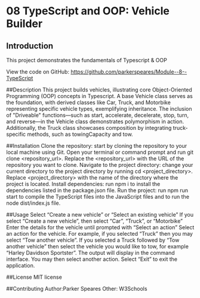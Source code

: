 # 08 TypeScript and OOP: Vehicle Builder

## Introduction
This project demonstrates the fundamentals of Typescript & OOP

View the code on GitHub:
https://github.com/parkerspeares/Module--8--TypeScript

##Description
This project builds vehicles, illustrating core Object-Oriented Programming (OOP) concepts in Typescript. A base Vehicle class serves as the foundation, with derived classes like Car, Truck, and Motorbike representing specific vehicle types, exemplifying inheritance. The inclusion of "Driveable" functions—such as start, accelerate, decelerate, stop, turn, and reverse—in the Vehicle class demonstrates polymorphism in action. Additionally, the Truck class showcases composition by integrating truck-specific methods, such as towingCapacity and tow. 

##Installation
Clone the repository: start by cloning the repository to your local machine using Git. Open your terminal or command prompt and run git clone <repository_url>. Replace the <repository_url> with the URL of the repository you want to clone.
Navigate to the project directory: change your current directory to the project directory by running cd <project_directory>. Replace <project_directory> with the name of the directory where the project is located.
Install dependencies: run npm i to install the dependencies listed in the package.json file.
Run the project: run npm run start to compile the TypeScript files into the JavaScript files and to run the node dist/index.js file.

##Usage
Select “Create a new vehicle” or “Select an existing vehicle”
If you select “Create a new vehicle”, then select “Car”, “Truck”, or “Motorbike”
Enter the details for the vehicle until prompted with “Select an action”
Select an action for the vehicle. For example, if you selected “Truck” then you may select “Tow another vehicle”.
If you selected a Truck followed by “Tow another vehicle” then select the vehicle you would like to tow, for example “Harley Davidson Sportster”. The output will display in the command interface.
You may then select another action. Select “Exit” to exit the application.

##License 
MIT license

##Contributing
Author:Parker Speares
Other: W3Schools
